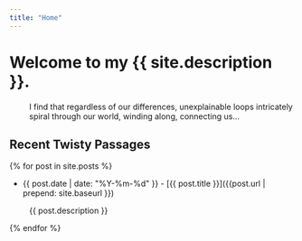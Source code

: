 ```yaml
---
title: "Home"
---
```


# Welcome to my {{ site.description }}.

 <p style="padding-left:35px;"> I find that regardless of our differences, unexplainable loops intricately spiral through our world, winding along, connecting us... </p>

<!---
{% for post in site.posts %}
  <h1 class="w3-text-pink"><a href="{{post.url | prepend: site.baseurl }}">{{ post.title }}</a></h1>
  <h4 class="w3-text-gray">{{ post.date  | date: "%Y-%m-%d" }}</h4>
  <h5>{{ post.description }}</h5>
{% endfor %}
--->

## Recent Twisty Passages

{% for post in site.posts %}
* {{ post.date  | date: "%Y-%m-%d" }} - [{{ post.title }}]({{post.url | prepend: site.baseurl }})
<p style="padding-left:35px;"> {{ post.description }} </p>
{% endfor %}
